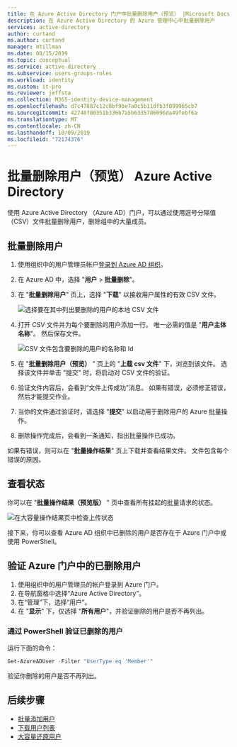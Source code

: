 ```yaml
---
title: 在 Azure Active Directory 门户中批量删除用户（预览） |Microsoft Docs
description: 在 Azure Active Directory 的 Azure 管理中心中批量删除用户
services: active-directory
author: curtand
ms.author: curtand
manager: mtillman
ms.date: 08/15/2019
ms.topic: conceptual
ms.service: active-directory
ms.subservice: users-groups-roles
ms.workload: identity
ms.custom: it-pro
ms.reviewer: jeffsta
ms.collection: M365-identity-device-management
ms.openlocfilehash: d7c47887c12c8bf9be7a0c5b11dfb3f099965cb7
ms.sourcegitcommit: 42748f80351b336b7a5b6335786096da49febf6a
ms.translationtype: MT
ms.contentlocale: zh-CN
ms.lasthandoff: 10/09/2019
ms.locfileid: "72174376"
---
```

# <a name="bulk-delete-users-preview-in-azure-active-directory"></a>批量删除用户（预览） Azure Active Directory

使用 Azure Active Directory （Azure AD）门户，可以通过使用逗号分隔值（CSV）文件批量删除用户，删除组中的大量成员。

## <a name="to-bulk-delete-users"></a>批量删除用户

1. 使用组织中的用户管理员帐户[登录到 Azure AD 组织](https://aad.portal.azure.com)。
1. 在 Azure AD 中，选择 "**用户** > **批量删除**"。
1. 在 "**批量删除用户**" 页上，选择 "**下载**" 以接收用户属性的有效 CSV 文件。

   ![选择要在其中列出要删除的用户的本地 CSV 文件](./media/users-bulk-delete/bulk-delete.png)

1. 打开 CSV 文件并为每个要删除的用户添加一行。 唯一必需的值是 "**用户主体名称**"。 然后保存文件。

   ![CSV 文件包含要删除的用户的名称和 Id](./media/users-bulk-delete/delete-csv-file.png)

1. 在 "**批量删除用户（预览）** " 页上的 "**上载 csv 文件**" 下，浏览到该文件。 选择该文件并单击 "提交" 时，将启动对 CSV 文件的验证。
1. 验证文件内容后，会看到“文件上传成功”消息。 如果有错误，必须修正错误，然后才能提交作业。
1. 当你的文件通过验证时，请选择 "**提交**" 以启动用于删除用户的 Azure 批量操作。
1. 删除操作完成后，会看到一条通知，指出批量操作已成功。

如果有错误，则可以在 "**批量操作结果**" 页上下载并查看结果文件。 文件包含每个错误的原因。

## <a name="check-status"></a>查看状态

你可以在 "**批量操作结果（预览版）** " 页中查看所有挂起的批量请求的状态。

   ![在大容量操作结果页中检查上传状态](./media/users-bulk-delete/bulk-center.png)

接下来，你可以查看 Azure AD 组织中已删除的用户是否存在于 Azure 门户中或使用 PowerShell。

## <a name="verify-deleted-users-in-the-azure-portal"></a>验证 Azure 门户中的已删除用户

1. 使用组织中的用户管理员的帐户登录到 Azure 门户。
1. 在导航窗格中选择“Azure Active Directory”。
1. 在“管理”下，选择“用户”。
1. 在 "**显示**" 下，仅选择 "**所有用户**"，并验证删除的用户是否不再列出。

### <a name="verify-deleted-users-with-powershell"></a>通过 PowerShell 验证已删除的用户

运行下面的命令：

``` PowerShell
Get-AzureADUser -Filter "UserType eq 'Member'"
```

验证你删除的用户是否不再列出。

## <a name="next-steps"></a>后续步骤

- [批量添加用户](users-bulk-add.md)
- [下载用户列表](users-bulk-download.md)
- [大容量还原用户](users-bulk-restore.md)
